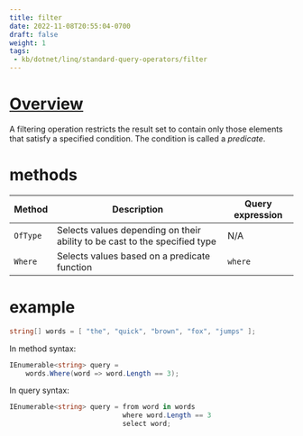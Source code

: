```yaml
---
title: filter
date: 2022-11-08T20:55:04-0700
draft: false
weight: 1
tags:
 - kb/dotnet/linq/standard-query-operators/filter
---
```


# [Overview](https://learn.microsoft.com/en-us/dotnet/csharp/linq/standard-query-operators/filtering-data)
A filtering operation restricts the result set to contain only those elements that satisfy a specified condition. The
condition is called a *predicate*. 

# methods
| Method   | Description                                                                | Query expression |
| -------- | -------------------------------------------------------------------------- | ---------------- |
| `OfType` | Selects values depending on their ability to be cast to the specified type | N/A              |
| `Where ` | Selects values based on a predicate function                               | `where`          |

# example
```cs
string[] words = [ "the", "quick", "brown", "fox", "jumps" ];
```

In method syntax:
```cs
IEnumerable<string> query =
    words.Where(word => word.Length == 3);
```

In query syntax:
```cs
IEnumerable<string> query = from word in words
                            where word.Length == 3
                            select word;

```
